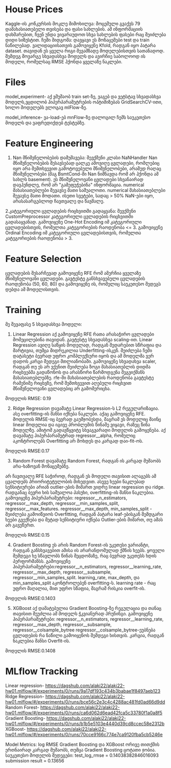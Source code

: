 # House Prices 
Kaggle-ის კონკურსის მოკლე მიმოხილვა: მოცემული გვაქვს 79 დამახასიათებელი თვისება და ფასი სახლების. ამ ინფორმაციის დახმარებით, ჩვენ უნდა ვივარაუდოთ სხვა სახლების ფასები რაც შეიძლება დიდი სიზუსტით.
ჩემი მიდგომა: დავყავი ეს მონაცემები test და train ნაწილებად. ვალიდაციისათვის გამოვიყენე Kfold, რადგან იყო პატარა dataset. თავიდან ეს ყველა რიგი შევამზადე მოდელებისთვის სათანადოდ. შემდეგ მოვარგე სხვადასხვა მოდელს და ავირჩიე საბოლოოდ ის მოდელი, რომელსაც RMSE ჰქონდა ყველაზე ნაკლები.

# Files
model_experiment- აქ ვმუშაობ train set-ზე, ვაგებ და ვეტსტავ სხვადასხვა მოდელს,ვცდილობ ჰიპერპარამეტრების ოპტიმიზებას GridSearchCV-ითი, ხოლო მოდელებს ვლოგავ mlFlow-ზე.

model_inference- ვა-load-ებ mnFlow-ზე დალოგილ ჩემს საუკეთესო მოდელს და ვაფრედიქდებ ტესტებზე.

# Feature Engineering
1. Nan მნიშვნელობების დამუშავება:
  შევქმენი კლასი NaNHandler Nan მნიშვნელობების შესავსებად
  ცალკე ამოვიღე ცვლადები, რომლებიც იყო არა შემთხვევით გამოტოვებული მნიშვნელობები, არამედ რაღაც მნიშვნელობები (მაგ BsmtCond-ში Nan ნიშნავდა რომ არ ჰქონდა ამ სახლს basement).
  ეს მნიშვნელოვანი ცვლადები სხვანაირად დავჰენდლე, რომ არ "გამეფუჭებინა" ინფორმაცია.
  numerical მახასიათებლები შევავსე მათი საშუალოთი.
  numerical მახასიათებლები შევავსე მათი მოდათი.
  ისეთი სვეტები, სადაც > 50% NaN-ები იყო, არასასარგებლოდ ჩავთვალე და წავშალე.


2.კატეგორიული ცვლადების რიცხვითში გადაყვანა:
  შევქმენი CustomPreprocessor კატეგორიული ცვლადების რიცხვითში გადასაყვანად.
  გამოვიყენე One-Hot Encoding იმ კატეგორიული ცვლადებისთვის, რომელთა კატეგორიების რაოდენობა <= 3.
  გამოვიყენე Ordinal Encoding იმ კატეგორიული ცვლადებისთვის, რომელთა კატეგორიების რაოდენობა > 3.

# Feature Selection
ცვლადების შესარჩევად გამოვიყენე RFE რომ ამერჩია ყველაზე მნიშვნელოვანი ცვლადები.
გავტესტე განსხვავებული ცვლადების რაოდენობა (50, 60, 80) და გამოვიყენე ის, რომელიც საუკეთესო შედეგს დებდა ამ მოდელისთვის.

# Training
მე შევაფასე 5 სხვადასხვა მოდელი:
1. Linear Regression 
აქ გამოვიყენე RFE რათა არასაჭირო ცვლადები მომეცილებინა თავიდან.
გავტესტე სხვადასხვა scaling-ით.
Linear Regression ავიღე საწყის მოდელად, რადგან შედარებით სწრაფია და მარტივია, თუმცა მიდრეკილია Underfitting-ისკენ. შეიძლება ჩემი დატასეტი ბევრად უფრო კომპლექსური იყოს და ამ მოდელმა ვერ დადოს კარგი შედეგი მთლიანობაში.
გამოვიყენე სხვადახვა scaler, რადგან თუ ეს არ ვქენით შეიძლება ზოგი მახასიათებლის დიდმა რიცხვებმა გადაწონოს და არასწორი წარმოდგენა შეგვიქმანს მახასიათებლებზე.
rfe-ში მახასიათებლების რაოდენობა გავტესტე რამენიმე რიცხვზე, რომ შემთხვევით აღებული რიცხვით მნიშვნელოვანი ცვლადებიც არ გამომერიცხა.

მოდელის RMSE: 0.19

2. Ridge Regression 
დავამატე Linear Regression-ს L2 რეგულარიზაცია. ასე overfitting-ის შანსი იქნება ნაკლები.
აქაც გამოვიყენე RFE.
მოდელის RMSE-იც ბევრად გაუმჯობესდა, მაგრამ ეს მოდელიც მაინც linear მოდელია და იგივე პრობლემის წინაშე ვიყავი, რაზეც წინა მოდელზე. ამიტომ გადავწყვიტე სხვაგვარადი მოდელის გამოყენება.
აქ დავამატე ჰიპერპარამეტრად regressor__alpha, რომელიც აკონტროლებს Overfitting არ მოხდეს და კარგად დაი-fit-ოს.

მოდელის RMSE:0.17

3. Random Forest 
დავამატე Random Forest, რადგან ის კარგად მუშაობს არა-ხაზოვან მონაცემებზე.

არ ჩავთვალე RFE საჭიროდ, რადგან ეს მოდელი თავისით ალაგებს ამ ცვალდებს პრიორიტეტულობის მიხედვით.
ასევე ხეები ნაკლებად სენსიტიურები არიან outlier-ების მიმართ ვიდრე linear regression და ridge.
რადგანაც ბევრი ხის საშუალოა პასუხი, overfitting-ის შანსი ნაკლებია.
გამოვიყენე ჰიპერპარამეტრები: regressor__n_estimators, regressor__max_depth, regressor__min_samples_split, regressor__max_features.
regressor__max_depth, min_samples_split - შეიძლება გამოიწვიოს Overfitting, რადგან პატარა leaf-ებისგან შემდგარი ხეები გვექნება და მეტად სენსიტიური იქნება Outlier-ების მიმართ, თუ ამას არ გავუწერთ.

მოდელის RMSE:0.15

4. Gradient Boosting
ეს არის Random Forest-ის უკეთესი ვარიანტი, რადგან განსხვავებით ამისა ის არარანდომულად ქმნის ხეებს. ყოველი შემდეგი ხე სწავლობს წინას შეცდომაზე, რაც ბევრად უკეთესს ხდის პერფორმანსს.
გამოვიყენე ჰიპერპარამეტრები:regressor__n_estimators, regressor__learning_rate, regressor__max_depth, regressor__subsample, regressor__min_samples_split.
learning_rate, max_depth, და min_samples_split აკონტროლებენ overfitting-ს.
learning rate - რაც უფრო მაღალია, მით უფრო სწაფია, მაგრამ რისკია overfit-ის.

მოდელის RMSE:0.1403

5. XGBoost 
აქ დამატებულია Gradient Boosting-ზე რეგულაცია და თანაც თავისით შეუძლია ამ მოდელს ჭკვიანურად პრუნინგი.
გამოვიყენე ჰიპერპარამეტრები: regressor__n_estimators, regressor__learning_rate, regressor__max_depth, regressor__subsample, regressor__colsample_bytree
regressor__colsample_bytree-ეუბნება ცვლადების რა ნაწილი გამოიყენოს შემდეგი ხისთვის. კარგია, რადგან ნაკლებია შანსი Overfit-ის.

მოდელის RMSE:0.1408

# MLflow Tracking
Linear regression- https://dagshub.com/alaki22/alaki22-hw01.mlflow/#/experiments/0/runs/9a17df193c434b3babae1f8497aeb123
Ridge Regression- https://dagshub.com/alaki22/alaki22-hw01.mlflow/#/experiments/0/runs/bce56c2e3c4c4288ac481fd0ad66d9dd
Random Forest- https://dagshub.com/alaki22/alaki22-hw01.mlflow/#/experiments/0/runs/ca6d062d6ead42fca5c33780f1a0a8f5
Gradient Boosting- https://dagshub.com/alaki22/alaki22-hw01.mlflow/#/experiments/0/runs/b1b5e5103e4440d39cd8ccec58e2312b
XGBoost- https://dagshub.com/alaki22/alaki22-hw01.mlflow/#/experiments/0/runs/70cce9166c774e7ca9120fba5cb5246e

Model Metrics: log RMSE
Gradient Boosting და XGBoost  ორივე თითქმის ერთნაირად კარგად მუშაობს, თუმცა  Gradient Boosting ცოტათი ჯობია.
საუკეთესო მოდელის შედეგები:   test_log_rmse = 0.14038382846016093
                               submission result = 0.13656
